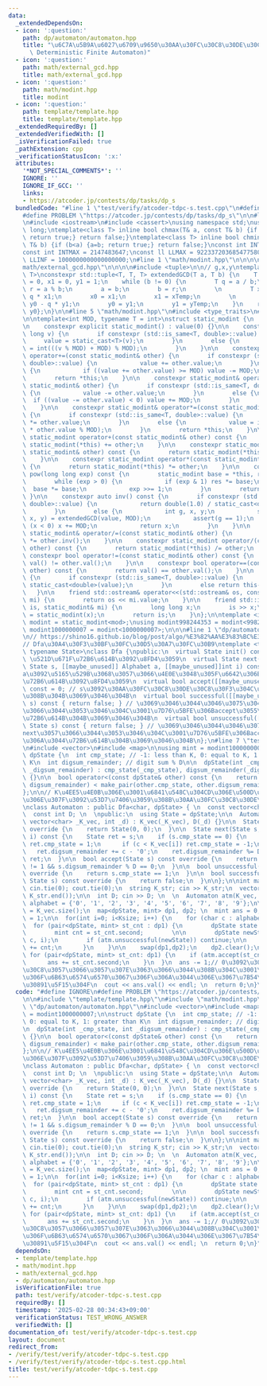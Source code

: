 ```yaml
---
data:
  _extendedDependsOn:
  - icon: ':question:'
    path: dp/automaton/automaton.hpp
    title: "\u6C7A\u5B9A\u6027\u6709\u9650\u30AA\u30FC\u30C8\u30DE\u30C8\u30F3(DFA,\
      \ Deterministic Finite Automaton)"
  - icon: ':question:'
    path: math/external_gcd.hpp
    title: math/external_gcd.hpp
  - icon: ':question:'
    path: math/modint.hpp
    title: modint
  - icon: ':question:'
    path: template/template.hpp
    title: template/template.hpp
  _extendedRequiredBy: []
  _extendedVerifiedWith: []
  _isVerificationFailed: true
  _pathExtension: cpp
  _verificationStatusIcon: ':x:'
  attributes:
    '*NOT_SPECIAL_COMMENTS*': ''
    IGNORE: ''
    IGNORE_IF_GCC: ''
    links:
    - https://atcoder.jp/contests/dp/tasks/dp_s
  bundledCode: "#line 1 \"test/verify/atcoder-tdpc-s.test.cpp\"\n#define IGNORE\n\
    #define PROBLEM \"https://atcoder.jp/contests/dp/tasks/dp_s\"\n\n#line 1 \"template/template.hpp\"\
    \n#include <iostream>\n#include <cassert>\nusing namespace std;\nusing ll = long\
    \ long;\ntemplate<class T> inline bool chmax(T& a, const T& b) {if (a<b) {a=b;\
    \ return true;} return false;}\ntemplate<class T> inline bool chmin(T& a, const\
    \ T& b) {if (b<a) {a=b; return true;} return false;}\nconst int INTINF = 1000001000;\n\
    const int INTMAX = 2147483647;\nconst ll LLMAX = 9223372036854775807;\nconst ll\
    \ LLINF = 1000000000000000000;\n#line 1 \"math/modint.hpp\"\n\n\n\n#line 1 \"\
    math/external_gcd.hpp\"\n\n\n\n#include <tuple>\n\n// g,x,y\ntemplate<typename\
    \ T>\nconstexpr std::tuple<T, T, T> extendedGCD(T a, T b) {\n    T x0 = 1, y0\
    \ = 0, x1 = 0, y1 = 1;\n    while (b != 0) {\n        T q = a / b;\n        T\
    \ r = a % b;\n        a = b;\n        b = r;\n        \n        T xTemp = x0 -\
    \ q * x1;\n        x0 = x1;\n        x1 = xTemp;\n        \n        T yTemp =\
    \ y0 - q * y1;\n        y0 = y1;\n        y1 = yTemp;\n    }\n    return {a, x0,\
    \ y0};\n}\n\n#line 5 \"math/modint.hpp\"\n#include <type_traits>\n#line 7 \"math/modint.hpp\"\
    \n\ntemplate<int MOD, typename T = int>\nstruct static_modint {\n    T value;\n\
    \n    constexpr explicit static_modint() : value(0) {}\n\n    constexpr static_modint(long\
    \ long v) {\n        if constexpr (std::is_same<T, double>::value) {\n       \
    \     value = static_cast<T>(v);\n        }\n        else {\n            value\
    \ = int(((v % MOD) + MOD) % MOD);\n        }\n    }\n\n    constexpr static_modint&\
    \ operator+=(const static_modint& other) {\n        if constexpr (std::is_same<T,\
    \ double>::value) {\n            value += other.value;\n        }\n        else\
    \ {\n            if ((value += other.value) >= MOD) value -= MOD;\n        }\n\
    \        return *this;\n    }\n\n    constexpr static_modint& operator-=(const\
    \ static_modint& other) {\n        if constexpr (std::is_same<T, double>::value)\
    \ {\n            value -= other.value;\n        }\n        else {\n          \
    \  if ((value -= other.value) < 0) value += MOD;\n        }\n        return *this;\n\
    \    }\n\n    constexpr static_modint& operator*=(const static_modint& other)\
    \ {\n        if constexpr (std::is_same<T, double>::value) {\n            value\
    \ *= other.value;\n        }\n        else {\n            value = int((long long)value\
    \ * other.value % MOD);\n        }\n        return *this;\n    }\n\n    constexpr\
    \ static_modint operator+(const static_modint& other) const {\n        return\
    \ static_modint(*this) += other;\n    }\n\n    constexpr static_modint operator-(const\
    \ static_modint& other) const {\n        return static_modint(*this) -= other;\n\
    \    }\n\n    constexpr static_modint operator*(const static_modint& other) const\
    \ {\n        return static_modint(*this) *= other;\n    }\n\n    constexpr static_modint\
    \ pow(long long exp) const {\n        static_modint base = *this, res = static_modint(1);\n\
    \        while (exp > 0) {\n            if (exp & 1) res *= base;\n          \
    \  base *= base;\n            exp >>= 1;\n        }\n        return res;\n   \
    \ }\n\n    constexpr auto inv() const {\n        if constexpr (std::is_same<T,\
    \ double>::value) {\n            return double(1.0) / static_cast<double>(value);\n\
    \        }\n        else {\n            int g, x, y;\n            std::tie(g,\
    \ x, y) = extendedGCD(value, MOD);\n            assert(g == 1);\n            if\
    \ (x < 0) x += MOD;\n            return x;\n        }\n    }\n\n    constexpr\
    \ static_modint& operator/=(const static_modint& other) {\n        return *this\
    \ *= other.inv();\n    }\n\n    constexpr static_modint operator/(const static_modint&\
    \ other) const {\n        return static_modint(*this) /= other;\n    }\n\n   \
    \ constexpr bool operator!=(const static_modint& other) const {\n        return\
    \ val() != other.val();\n    }\n\n    constexpr bool operator==(const static_modint&\
    \ other) const {\n        return val() == other.val();\n    }\n\n    T val() const\
    \ {\n        if constexpr (std::is_same<T, double>::value) {\n            return\
    \ static_cast<double>(value);\n        }\n        else return this->value;\n \
    \   }\n\n    friend std::ostream& operator<<(std::ostream& os, const static_modint&\
    \ mi) {\n        return os << mi.value;\n    }\n\n    friend std::istream& operator>>(std::istream&\
    \ is, static_modint& mi) {\n        long long x;\n        is >> x;\n        mi\
    \ = static_modint(x);\n        return is;\n    }\n};\n\ntemplate <int mod>\nusing\
    \ modint = static_modint<mod>;\nusing modint998244353 = modint<998244353>;\nusing\
    \ modint1000000007 = modint<1000000007>;\n\n\n#line 1 \"dp/automaton/automaton.hpp\"\
    \n// https://shino16.github.io/blog/post/algo/%E3%82%AA%E3%83%BC%E3%83%88%E3%83%9E%E3%83%88%E3%83%B3/\n\
    // Dfa\u30A4\u30F3\u30BF\u30FC\u30D5\u30A7\u30FC\u30B9\ntemplate <typename Alphabet,\
    \ typename State>\nclass Dfa {\npublic:\n  virtual State init() const = 0; //\
    \ \u521D\u671F\u72B6\u614B\u3092\u8FD4\u3059\n  virtual State next([[maybe_unused]]\
    \ State s, [[maybe_unused]] Alphabet a, [[maybe_unused]]int i) const = 0; // s\u306B\
    a\u3092\u5165\u529B\u3068\u3057\u3066\u4E0E\u3048\u305F\u6642\u306E\u6B21\u306E\
    \u72B6\u614B\u3092\u8FD4\u3059\n  virtual bool accept([[maybe_unused]] State s)\
    \ const = 0; // s\u3092\u30AA\u30FC\u30C8\u30DE\u30C8\u30F3\u304C\u53D7\u7406\u3059\
    \u308B\u304B\u3069\u3046\u304B\n  virtual bool successful([[maybe_unused]] State\
    \ s) const { return false; } // \u3069\u3046\u3044\u3046\u3075\u3046\u306Bnext\u3057\
    \u3066\u3044\u3053\u3046\u304C\u3001\u7D76\u5BFE\u306Baccept\u3055\u308C\u308B\
    \u72B6\u614B\u304B\u3069\u3046\u304B\n  virtual bool unsuccessful([[maybe_unused]]\
    \ State s) const { return false; } // \u3069\u3046\u3044\u3046\u3075\u3046\u306B\
    next\u3057\u3066\u3044\u3053\u3046\u304C\u3001\u7D76\u5BFE\u306Baccpet\u3055\u308C\
    \u306A\u3044\u72B6\u614B\u304B\u3069\u3046\u304B\n};\n#line 7 \"test/verify/atcoder-tdpc-s.test.cpp\"\
    \n#include <vector>\n#include <map>\n\nusing mint = modint1000000007;\n\nstruct\
    \ dpState {\n  int cmp_state; // -1: less than K, 0: equal to K, 1: greater than\
    \ K\n  int digsum_remainder; // digit sum % D\n\n  dpState(int _cmp_state, int\
    \ _digsum_remainder) : cmp_state(_cmp_state), digsum_remainder(_digsum_remainder)\
    \ {}\n\n  bool operator<(const dpState& other) const {\n    return make_pair(cmp_state,\
    \ digsum_remainder) < make_pair(other.cmp_state, other.digsum_remainder);\n  }\n\
    };\n\n// K\u4EE5\u4E0B\u306E\u3001\u6841\u548C\u304CD\u306E\u500D\u6570\u306E\u6570\
    \u306E\u307F\u3092\u53D7\u7406\u3059\u308B\u30AA\u30FC\u30C8\u30DE\u30C8\u30F3\
    \nclass Automaton : public Dfa<char, dpState> { \n  const vector<char> K_vec;\n\
    \  const int D; \n  \npublic:\n  using State = dpState;\n\n  Automaton (const\
    \ vector<char> _K_vec, int _d) : K_vec(_K_vec), D(_d) {}\n\n  State init() const\
    \ override {\n    return State(0, 0);\n  }\n\n  State next(State s, char c, int\
    \ i) const {\n    State ret = s;\n    if (s.cmp_state == 0) {\n      if (c > K_vec[i])\
    \ ret.cmp_state = 1;\n      if (c < K_vec[i]) ret.cmp_state = -1;\n    }\n\n \
    \   ret.digsum_remainder += c - '0';\n    ret.digsum_remainder %= D;\n\n    return\
    \ ret;\n  }\n\n  bool accept(State s) const override {\n    return s.cmp_state\
    \ != 1 && s.digsum_remainder % D == 0;\n  }\n\n  bool unsuccessful(State s) const\
    \ override {\n    return s.cmp_state == 1;\n  }\n\n  bool successful([[maybe_unused]]\
    \ State s) const override {\n    return false;\n  }\n\n};\n\nint main() {\n  ios::sync_with_stdio(0);\
    \ cin.tie(0); cout.tie(0);\n  string K_str; cin >> K_str;\n  vector<char> K_vec(K_str.begin(),\
    \ K_str.end());\n\n  int D; cin >> D; \n  \n  Automaton atm(K_vec, D);\n\n  vector<char>\
    \ alphabet = {'0', '1', '2', '3', '4', '5', '6', '7', '8', '9'};\n\n  int Ksize\
    \ = K_vec.size();\n  map<dpState, mint> dp1, dp2; \n  mint ans = 0;\n\n  dp1[atm.init()]\
    \ = 1;\n\n  for(int i=0; i<Ksize; i++) {\n    for (char c : alphabet) {\n    \
    \  for (pair<dpState, mint> st_cnt : dp1) {\n        dpState state = st_cnt.first;\n\
    \        mint cnt = st_cnt.second;        \n\n        dpState newState = atm.next(state,\
    \ c, i);\n        if (atm.unsuccessful(newState)) continue;\n\n        dp2[newState]\
    \ += cnt;\n      }\n    }\n\n    swap(dp1,dp2);\n    dp2.clear();\n  }\n\n\n \
    \ for (pair<dpState, mint> st_cnt: dp1) {\n    if (atm.accept(st_cnt.first)) {\n\
    \      ans += st_cnt.second;\n    }\n  }\n  ans -= 1;// 0\u3092\u30AB\u30A6\u30F3\
    \u30C8\u3057\u3066\u3057\u307E\u3063\u3066\u3044\u308B\u304C\u3001\u30BC\u30ED\
    \u306F\u6B63\u6574\u6570\u3067\u306F\u306A\u3044\u306E\u3067\u7B54\u3048\u304B\
    \u30891\u5F15\u304F\n  cout << ans.val() << endl; \n  return 0;\n}\n"
  code: "#define IGNORE\n#define PROBLEM \"https://atcoder.jp/contests/dp/tasks/dp_s\"\
    \n\n#include \"template/template.hpp\"\n#include \"math/modint.hpp\"\n#include\
    \ \"dp/automaton/automaton.hpp\"\n#include <vector>\n#include <map>\n\nusing mint\
    \ = modint1000000007;\n\nstruct dpState {\n  int cmp_state; // -1: less than K,\
    \ 0: equal to K, 1: greater than K\n  int digsum_remainder; // digit sum % D\n\
    \n  dpState(int _cmp_state, int _digsum_remainder) : cmp_state(_cmp_state), digsum_remainder(_digsum_remainder)\
    \ {}\n\n  bool operator<(const dpState& other) const {\n    return make_pair(cmp_state,\
    \ digsum_remainder) < make_pair(other.cmp_state, other.digsum_remainder);\n  }\n\
    };\n\n// K\u4EE5\u4E0B\u306E\u3001\u6841\u548C\u304CD\u306E\u500D\u6570\u306E\u6570\
    \u306E\u307F\u3092\u53D7\u7406\u3059\u308B\u30AA\u30FC\u30C8\u30DE\u30C8\u30F3\
    \nclass Automaton : public Dfa<char, dpState> { \n  const vector<char> K_vec;\n\
    \  const int D; \n  \npublic:\n  using State = dpState;\n\n  Automaton (const\
    \ vector<char> _K_vec, int _d) : K_vec(_K_vec), D(_d) {}\n\n  State init() const\
    \ override {\n    return State(0, 0);\n  }\n\n  State next(State s, char c, int\
    \ i) const {\n    State ret = s;\n    if (s.cmp_state == 0) {\n      if (c > K_vec[i])\
    \ ret.cmp_state = 1;\n      if (c < K_vec[i]) ret.cmp_state = -1;\n    }\n\n \
    \   ret.digsum_remainder += c - '0';\n    ret.digsum_remainder %= D;\n\n    return\
    \ ret;\n  }\n\n  bool accept(State s) const override {\n    return s.cmp_state\
    \ != 1 && s.digsum_remainder % D == 0;\n  }\n\n  bool unsuccessful(State s) const\
    \ override {\n    return s.cmp_state == 1;\n  }\n\n  bool successful([[maybe_unused]]\
    \ State s) const override {\n    return false;\n  }\n\n};\n\nint main() {\n  ios::sync_with_stdio(0);\
    \ cin.tie(0); cout.tie(0);\n  string K_str; cin >> K_str;\n  vector<char> K_vec(K_str.begin(),\
    \ K_str.end());\n\n  int D; cin >> D; \n  \n  Automaton atm(K_vec, D);\n\n  vector<char>\
    \ alphabet = {'0', '1', '2', '3', '4', '5', '6', '7', '8', '9'};\n\n  int Ksize\
    \ = K_vec.size();\n  map<dpState, mint> dp1, dp2; \n  mint ans = 0;\n\n  dp1[atm.init()]\
    \ = 1;\n\n  for(int i=0; i<Ksize; i++) {\n    for (char c : alphabet) {\n    \
    \  for (pair<dpState, mint> st_cnt : dp1) {\n        dpState state = st_cnt.first;\n\
    \        mint cnt = st_cnt.second;        \n\n        dpState newState = atm.next(state,\
    \ c, i);\n        if (atm.unsuccessful(newState)) continue;\n\n        dp2[newState]\
    \ += cnt;\n      }\n    }\n\n    swap(dp1,dp2);\n    dp2.clear();\n  }\n\n\n \
    \ for (pair<dpState, mint> st_cnt: dp1) {\n    if (atm.accept(st_cnt.first)) {\n\
    \      ans += st_cnt.second;\n    }\n  }\n  ans -= 1;// 0\u3092\u30AB\u30A6\u30F3\
    \u30C8\u3057\u3066\u3057\u307E\u3063\u3066\u3044\u308B\u304C\u3001\u30BC\u30ED\
    \u306F\u6B63\u6574\u6570\u3067\u306F\u306A\u3044\u306E\u3067\u7B54\u3048\u304B\
    \u30891\u5F15\u304F\n  cout << ans.val() << endl; \n  return 0;\n}"
  dependsOn:
  - template/template.hpp
  - math/modint.hpp
  - math/external_gcd.hpp
  - dp/automaton/automaton.hpp
  isVerificationFile: true
  path: test/verify/atcoder-tdpc-s.test.cpp
  requiredBy: []
  timestamp: '2025-02-28 00:34:43+09:00'
  verificationStatus: TEST_WRONG_ANSWER
  verifiedWith: []
documentation_of: test/verify/atcoder-tdpc-s.test.cpp
layout: document
redirect_from:
- /verify/test/verify/atcoder-tdpc-s.test.cpp
- /verify/test/verify/atcoder-tdpc-s.test.cpp.html
title: test/verify/atcoder-tdpc-s.test.cpp
---
```

